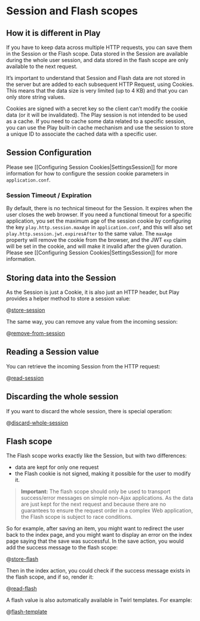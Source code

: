<!--- Copyright (C) 2009-2017 Lightbend Inc. <https://www.lightbend.com> -->
# Session and Flash scopes

## How it is different in Play

If you have to keep data across multiple HTTP requests, you can save them in the Session or the Flash scope. Data stored in the Session are available during the whole user session, and data stored in the flash scope are only available to the next request.

It’s important to understand that Session and Flash data are not stored in the server but are added to each subsequent HTTP Request, using Cookies. This means that the data size is very limited (up to 4 KB) and that you can only store string values.

Cookies are signed with a secret key so the client can’t modify the cookie data (or it will be invalidated). The Play session is not intended to be used as a cache. If you need to cache some data related to a specific session, you can use the Play built-in cache mechanism and use the session to store a unique ID to associate the cached data with a specific user.

## Session Configuration

Please see [[Configuring Session Cookies|SettingsSession]] for more information for how to configure the session cookie parameters in `application.conf`.

### Session Timeout / Expiration

By default, there is no technical timeout for the Session. It expires when the user closes the web browser. If you need a functional timeout for a specific application, you set the maximum age of the session cookie by configuring the key `play.http.session.maxAge` in `application.conf`, and this will also set `play.http.session.jwt.expiresAfter` to the same value.  The `maxAge` property will remove the cookie from the browser, and the JWT `exp` claim will be set in the cookie, and will make it invalid after the given duration.  Please see [[Configuring Session Cookies|SettingsSession]] for more information.

## Storing data into the Session

As the Session is just a Cookie, it is also just an HTTP header, but Play provides a helper method to store a session value:

@[store-session](code/javaguide/http/JavaSessionFlash.java)

The same way, you can remove any value from the incoming session:

@[remove-from-session](code/javaguide/http/JavaSessionFlash.java)

## Reading a Session value

You can retrieve the incoming Session from the HTTP request:

@[read-session](code/javaguide/http/JavaSessionFlash.java)

## Discarding the whole session

If you want to discard the whole session, there is special operation:

@[discard-whole-session](code/javaguide/http/JavaSessionFlash.java)

## Flash scope

The Flash scope works exactly like the Session, but with two differences:

- data are kept for only one request
- the Flash cookie is not signed, making it possible for the user to modify it.

> **Important:** The flash scope should only be used to transport success/error messages on simple non-Ajax applications. As the data are just kept for the next request and because there are no guarantees to ensure the request order in a complex Web application, the Flash scope is subject to race conditions.

So for example, after saving an item, you might want to redirect the user back to the index page, and you might want to display an error on the index page saying that the save was successful.  In the save action, you would add the success message to the flash scope:

@[store-flash](code/javaguide/http/JavaSessionFlash.java)

Then in the index action, you could check if the success message exists in the flash scope, and if so, render it:

@[read-flash](code/javaguide/http/JavaSessionFlash.java)

A flash value is also automatically available in Twirl templates. For example:

@[flash-template](code/javaguide/http/views/index.scala.html)
